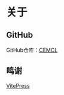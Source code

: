 # 关于

## GitHub
GitHub仓库：[CEMCL](https://github.com/constant-e/CEMCL)

## 鸣谢
[VitePress](https://github.com/vuejs/vitepress)
